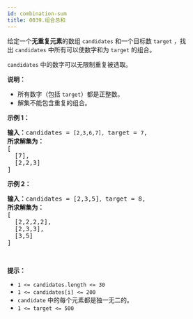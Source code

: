 ```yaml
---
id: combination-sum
title: 0039.组合总和
---
```

给定一个**无重复元素**的数组 <code>candidates</code> 和一个目标数 <code>target</code> ，找出 <code>candidates</code> 中所有可以使数字和为 <code>target</code> 的组合。

<code>candidates</code> 中的数字可以无限制重复被选取。

**说明：**


- 所有数字（包括 <code>target</code>）都是正整数。
- 解集不能包含重复的组合。 

**示例 1：**


<pre><strong>输入：</strong>candidates = <code>[2,3,6,7], </code>target = <code>7</code>,<br/><strong>所求解集为：</strong><br/>[<br/>  [7],<br/>  [2,2,3]<br/>]<br/></pre>

**示例 2：**


<pre><strong>输入：</strong>candidates = [2,3,5]<code>, </code>target = 8,<br/><strong>所求解集为：</strong><br/>[<br/>  [2,2,2,2],<br/>  [2,3,3],<br/>  [3,5]<br/>]</pre>

 

**提示：**


- <code>1 &lt;= candidates.length &lt;= 30</code>
- <code>1 &lt;= candidates[i] &lt;= 200</code>
- <code>candidate</code> 中的每个元素都是独一无二的。
- <code>1 &lt;= target &lt;= 500</code>

